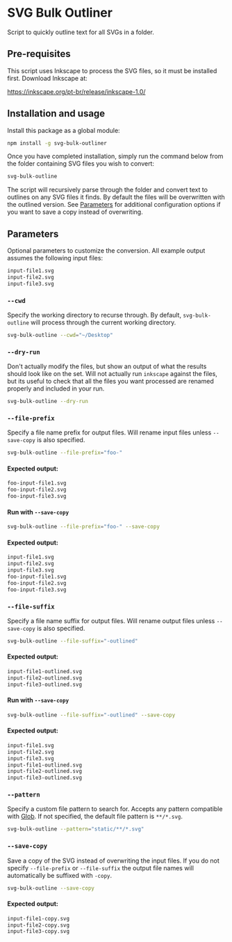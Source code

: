 # SVG Bulk Outliner

Script to quickly outline text for all SVGs in a folder.

## Pre-requisites
This script uses Inkscape to process the SVG files, so it must be installed first. Download Inkscape at:

https://inkscape.org/pt-br/release/inkscape-1.0/

## Installation and usage
Install this package as a global module:

```sh
npm install -g svg-bulk-outliner
```

Once you have completed installation, simply run the command below from the folder containing SVG files you wish to convert:

```sh
svg-bulk-outline
```

The script will recursively parse through the folder and convert text to outlines on any SVG files it finds. By default the files will be overwritten with the outlined version. See [Parameters](#parameters) for additional configuration options if you want to save a copy instead of overwriting.

## Parameters

Optional parameters to customize the conversion. All example output assumes the following input files:

```sh
input-file1.svg
input-file2.svg
input-file3.svg
```

### `--cwd`
Specify the working directory to recurse through. By default, `svg-bulk-outline` will process through the current working directory.

```sh
svg-bulk-outline --cwd="~/Desktop"
```

### `--dry-run`
Don't actually modify the files, but show an output of what the results should look like on the set. Will not actually run `inkscape` against the files, but its useful to check that all the files you want processed are renamed properly and included in your run.

```sh
svg-bulk-outline --dry-run
```

### `--file-prefix`
Specify a file name prefix for output files. Will rename input files unless `--save-copy` is also specified.

```sh
svg-bulk-outline --file-prefix="foo-"
```

#### Expected output:

```sh
foo-input-file1.svg
foo-input-file2.svg
foo-input-file3.svg
```

#### Run with `--save-copy`

```sh
svg-bulk-outline --file-prefix="foo-" --save-copy
```

#### Expected output:

```sh
input-file1.svg
input-file2.svg
input-file3.svg
foo-input-file1.svg
foo-input-file2.svg
foo-input-file3.svg
```

### `--file-suffix`
Specify a file name suffix for output files. Will rename output files unless `--save-copy` is also specified.

```sh
svg-bulk-outline --file-suffix="-outlined"
```

#### Expected output:

```sh
input-file1-outlined.svg
input-file2-outlined.svg
input-file3-outlined.svg
```

#### Run with `--save-copy`

```sh
svg-bulk-outline --file-suffix="-outlined" --save-copy
```

#### Expected output:

```sh
input-file1.svg
input-file2.svg
input-file3.svg
input-file1-outlined.svg
input-file2-outlined.svg
input-file3-outlined.svg
```

### `--pattern`
Specify a custom file pattern to search for. Accepts any pattern compatible with [Glob](https://github.com/isaacs/node-glob#readme). If not specified, the default file pattern is `**/*.svg`.

```sh
svg-bulk-outline --pattern="static/**/*.svg"
```

### `--save-copy`
Save a copy of the SVG instead of overwriting the input files. If you do not specify `--file-prefix` or `--file-suffix` the output file names will automatically be suffixed with `-copy`.

```sh
svg-bulk-outline --save-copy
```

#### Expected output:

```sh
input-file1-copy.svg
input-file2-copy.svg
input-file3-copy.svg
```
